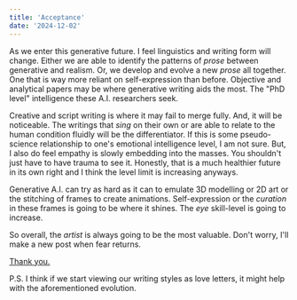 ```yaml
---
title: 'Acceptance'
date: '2024-12-02'
---
```


As we enter this generative future. I feel linguistics and writing form will change. Either we are able to identify the patterns of *prose* between generative and realism. Or, we develop and evolve a new *prose* all together. One that is way more reliant on self-expression than before. Objective and analytical papers may be where generative writing aids the most. The "PhD level" intelligence these A.I. researchers seek.

Creative and script writing is where it may fail to merge fully. And, it will be noticeable. The writings that *sing* on their own or are able to relate to the human condition fluidly will be the differentiator. If this is some pseudo-science relationship to one's emotional intelligence level, I am not sure. But, I also do feel empathy is slowly embedding into the masses. You shouldn't just have to have trauma to see it. Honestly, that is a much healthier future in its own right and I think the level limit is increasing anyways.

Generative A.I. can try as hard as it can to emulate 3D modelling or 2D art or the stitching of frames to create animations. Self-expression or the *curation* in these frames is going to be where it shines. The *eye* skill-level is going to increase.

So overall, the *artist* is always going to be the most valuable. Don't worry, I'll make a new post when fear returns.

[Thank you.](https://www.youtube.com/watch?v=KkmonzpHVRg)

P.S. I think if we start viewing our writing styles as love letters, it might help with the aforementioned evolution.